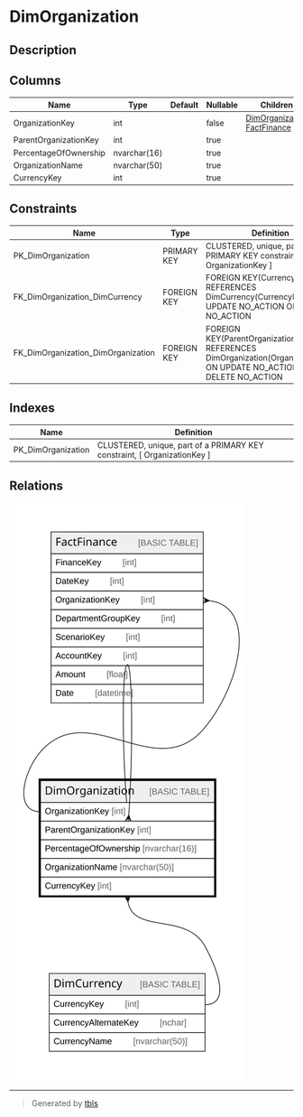 # DimOrganization

## Description

## Columns

| Name | Type | Default | Nullable | Children | Parents | Comment |
| ---- | ---- | ------- | -------- | -------- | ------- | ------- |
| OrganizationKey | int |  | false | [DimOrganization](DimOrganization.md) [FactFinance](FactFinance.md) |  |  |
| ParentOrganizationKey | int |  | true |  | [DimOrganization](DimOrganization.md) |  |
| PercentageOfOwnership | nvarchar(16) |  | true |  |  |  |
| OrganizationName | nvarchar(50) |  | true |  |  |  |
| CurrencyKey | int |  | true |  | [DimCurrency](DimCurrency.md) |  |

## Constraints

| Name | Type | Definition |
| ---- | ---- | ---------- |
| PK_DimOrganization | PRIMARY KEY | CLUSTERED, unique, part of a PRIMARY KEY constraint, [ OrganizationKey ] |
| FK_DimOrganization_DimCurrency | FOREIGN KEY | FOREIGN KEY(CurrencyKey) REFERENCES DimCurrency(CurrencyKey) ON UPDATE NO_ACTION ON DELETE NO_ACTION |
| FK_DimOrganization_DimOrganization | FOREIGN KEY | FOREIGN KEY(ParentOrganizationKey) REFERENCES DimOrganization(OrganizationKey) ON UPDATE NO_ACTION ON DELETE NO_ACTION |

## Indexes

| Name | Definition |
| ---- | ---------- |
| PK_DimOrganization | CLUSTERED, unique, part of a PRIMARY KEY constraint, [ OrganizationKey ] |

## Relations

![er](DimOrganization.svg)

---

> Generated by [tbls](https://github.com/k1LoW/tbls)
